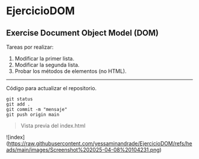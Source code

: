 # EjercicioDOM
## Exercise Document Object Model (DOM)

Tareas por realizar: 

1. Modificar la primer lista.
2. Modificar la segunda lista.
3. Probar los métodos de elementos (no HTML).

---

Código para actualizar el repositorio.
```
git status
git add . 
git commit -m "mensaje"
git push origin main
```
>Vista previa del index.html

![index] (https://raw.githubusercontent.com/yessaminandrade/EjercicioDOM/refs/heads/main/images/Screenshot%202025-04-08%20104231.png)

